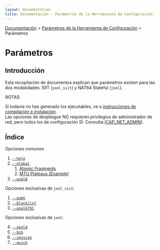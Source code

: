 ```yaml
---
layout: documentation
title: Documentación - Parámetros de la Herramienta de Configuración
---
```


[Documentación](esp-doc-index.html) > [Parámetros de la Herramienta de Configuración](esp-doc-index.html#aplicacion-de-espacio-de-usuario) > Parámetros

# Parámetros

## Introducción

Esta recopilación de documentos explican que parámetros existen para las dos modalidades: SIIT (`jool_siit`) y NAT64 Stateful (`jool`).

NOTAS:

Si todavía no has generado los ejecutables, ve a [instrucciones de compilación e instalación](esp-usr-install.html).<br />
Las opciones de despliegue NO requieren privilegios de administrador de red, pero todos los de configuración SÍ. Consulta:([CAP_NET_ADMIN](http://linux.die.net/man/7/capabilities)).

## Índice

Opciones comunes:

1. [`--help`](esp-usr-flags-help.html)
2. [`--global`](esp-usr-flags-global.html)
	1. [Atomic Fragments](esp-usr-flags-atomic.html)
	2. [MTU Plateaus (Example)](esp-usr-flags-plateaus.html)
3. [`--pool6`](esp-usr-flags-pool6.html)

Opciones exclusivas de `jool_siit`:

1. [`--eamt`](esp-usr-flags-eamt.html)
2. [`--blacklist`](esp-usr-flags-blacklist.html)
2. [`--pool6791`](esp-usr-flags-pool6791.html)

Opciones exclusivas de `jool`:

4. [`--pool4`](esp-usr-flags-pool4.html)
1. [`--bib`](esp-usr-flags-bib.html)
2. [`--session`](esp-usr-flags-session.html)
3. [`--quick`](esp-usr-flags-quick.html)

